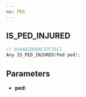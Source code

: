 ```yaml
---
ns: PED
---
```

## IS_PED_INJURED

```c
// 0x84A2DD9AC37C35C1
Any IS_PED_INJURED(Ped ped);
```

## Parameters
* **ped**:
